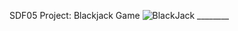 SDF05 Project: Blackjack Game
![BlackJack ________](https://github.com/UzairLeite/UZALEI564_PTO2403_GroupA_Uzair-Leite_SDF05/assets/102726763/beb75974-7dba-4dd3-82a9-e69391127129)


